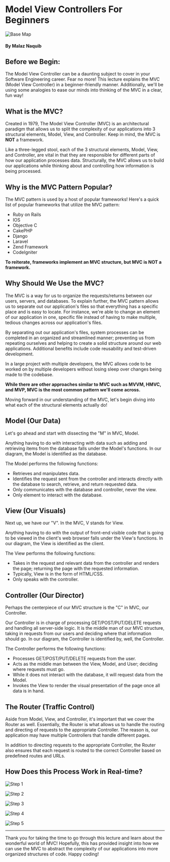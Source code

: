 # Model View Controllers For Beginners

![Base Map](https://github.com/malaz-naquib/Model-View-Controller-For-Beginners/assets/113329798/e05e1679-8939-401c-a1a4-1c9c4e553b9f)

#### By Malaz Naquib

## Before we Begin:

The Model View Controller can be a daunting subject to cover in your Software Engineering career. Fear no more! This lecture explains the MVC (Model View Controller) in a beginner-friendly manner. Additionally, we'll be using some analogies to ease our minds into thinking of the MVC in a clear, fun way!

## What is the MVC?

Created in 1979, The Model View Controller (MVC) is an architectural paradigm that allows us to split the complexity of our applications into 3 structural elements, Model, View, and Controller. Keep in mind, the MVC is **NOT** a framework. 

Like a three-legged stool, each of the 3 structural elements, Model, View, and Controller, are vital in that they are responsible for different parts of how our application processes data. Structurally, the MVC allows us to build our applications while thinking about and controlling how information is being processed.

## Why is the MVC Pattern Popular?

The MVC pattern is used by a host of popular frameworks! Here's a quick list of popular frameworks that utilize the MVC pattern:

- Ruby on Rails
- IOS
- Objective C
- CakePHP
- Django
- Laravel
- Zend Framework
- CodeIgniter

**To reiterate, frameworks implement an MVC structure, but MVC is NOT a framework.**

## Why Should We Use the MVC?

The MVC is a way for us to organize the requests/returns between our users, servers, and databases. To explain further, the MVC pattern allows us to separate out our application's files so that everything has a specific place and is easy to locate. For instance, we're able to change an element of our application in one, specific file instead of having to make multiple, tedious changes across our application's files.

By separating out our application's files, system processes can be completed in an organized and streamlined manner; preventing us from repeating ourselves and helping to create a solid structure around our web applications. Additional benefits include code reusability and test-driven development.

In a large project with multiple developers, the MVC allows code to be worked on by multiple developers without losing sleep over changes being made to the codebase.

**While there are other approaches similar to MVC such as MVVM, HMVC, and MVP, MVC is the most common pattern we'll come across.**

Moving forward in our understanding of the MVC, let's begin diving into what each of the structural elements actually do!

## Model (Our Data)

Let's go ahead and start with dissecting the "M" in MVC, Model. 

Anything having to do with interacting with data such as adding and retrieving items from the database falls under the Model's functions. In our diagram, the Model is identified as the database. 

The Model performs the following functions:
- Retrieves and manipulates data.
- Identifies the request sent from the controller and interacts directly with the database to search, retrieve, and return requested data.
- Only communicates with the database and controller, never the view.
- Only element to interact with the database.


## View (Our Visuals)

Next up, we have our "V". In the MVC, V stands for View. 

Anything having to do with the output of front-end visible code that is going to be viewed in the client's web browser falls under the View's functions. In our diagram, the View is identified as the client. 

The View performs the following functions:
- Takes in the request and relevant data from the controller and renders the page; returning the page with the requested information.
- Typically, View is in the form of HTML/CSS.
- Only speaks with the controller.

## Controller (Our Director)

Perhaps the centerpiece of our MVC structure is the "C" in MVC, our Controller.

Our Controller is in charge of processing GET/POST/PUT/DELETE requests and handling all server-side logic. It is the middle man of our MVC structure, taking in requests from our users and deciding where that information should go. In our diagram, the Controller is identified by, well, the Controller.

The Controller performs the following functions:
- Processes GET/POST/PUT/DELETE requests from the user.
- Acts as the middle man between the View, Model, and User; deciding where requests must go.
- While it does not interact with the database, it will request data from the Model.
- Invokes the View to render the visual presentation of the page once all data is in hand.

## The Router (Traffic Control)

Aside from Model, View, and Controller, it's important that we cover the Router as well. Essentially, the Router is what allows us to handle the routing and directing of requests to the appropriate Controller. The reason is, our application may have multiple Controllers that handle different pages.

In addition to directing requests to the appropriate Controller, the Router also ensures that each request is routed to the correct Controller based on predefined routes and URLs.

## How Does this Process Work in Real-time?

![Step 1](https://github.com/malaz-naquib/Model-View-Controller-For-Beginners/assets/113329798/a2213862-7965-408f-9707-fe441ae4e823)

![Step 2](https://github.com/malaz-naquib/Model-View-Controller-For-Beginners/assets/113329798/b80e9ff2-5462-4c44-b705-043710d3fd20)

![Step 3](https://github.com/malaz-naquib/Model-View-Controller-For-Beginners/assets/113329798/f373bd85-e06a-4b53-b791-4871772246ad)

![Step 4](https://github.com/malaz-naquib/Model-View-Controller-For-Beginners/assets/113329798/73543148-730b-427a-967a-e402db89ce2b)

![Step 5](https://github.com/malaz-naquib/Model-View-Controller-For-Beginners/assets/113329798/67f3df7c-ed21-46bf-bbb9-c3580adfc47e)

________________________________________________________________________________________________________________________________________________

Thank you for taking the time to go through this lecture and learn about the wonderful world of MVC! Hopefully, this has provided insight into how we can use the MVC to abstract the complexity of our applications into more organized structures of code. Happy coding!

